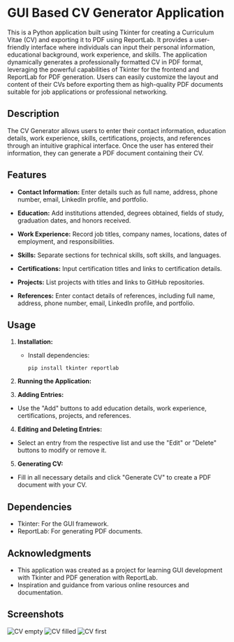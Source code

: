 # GUI Based CV Generator Application

This is a Python application built using Tkinter for creating a Curriculum Vitae (CV) and exporting it to PDF using ReportLab. It provides a user-friendly interface where individuals can input their personal information, educational background, work experience, and skills. The application dynamically generates a professionally formatted CV in PDF format, leveraging the powerful capabilities of Tkinter for the frontend and ReportLab for PDF generation. Users can easily customize the layout and content of their CVs before exporting them as high-quality PDF documents suitable for job applications or professional networking.
## Description

The CV Generator allows users to enter their contact information, education details, work experience, skills, certifications, projects, and references through an intuitive graphical interface. Once the user has entered their information, they can generate a PDF document containing their CV.

## Features

- **Contact Information:** Enter details such as full name, address, phone number, email, LinkedIn profile, and portfolio.
  
- **Education:** Add institutions attended, degrees obtained, fields of study, graduation dates, and honors received.
  
- **Work Experience:** Record job titles, company names, locations, dates of employment, and responsibilities.
  
- **Skills:** Separate sections for technical skills, soft skills, and languages.
  
- **Certifications:** Input certification titles and links to certification details.
  
- **Projects:** List projects with titles and links to GitHub repositories.
  
- **References:** Enter contact details of references, including full name, address, phone number, email, LinkedIn profile, and portfolio.

## Usage

1. **Installation:**
   - Install dependencies:
     ```
     pip install tkinter reportlab
     ```

2. **Running the Application:**

3. **Adding Entries:**
- Use the "Add" buttons to add education details, work experience, certifications, projects, and references.

4. **Editing and Deleting Entries:**
- Select an entry from the respective list and use the "Edit" or "Delete" buttons to modify or remove it.

5. **Generating CV:**
- Fill in all necessary details and click "Generate CV" to create a PDF document with your CV.

## Dependencies

- Tkinter: For the GUI framework.
- ReportLab: For generating PDF documents.


## Acknowledgments

- This application was created as a project for learning GUI development with Tkinter and PDF generation with ReportLab.
- Inspiration and guidance from various online resources and documentation.


## Screenshots


![CV empty](https://github.com/muqniturrehman/GUI-Based-CV-Generator-App-Using-Python/assets/171343101/ea34cf35-8aaf-4995-92be-4848c80489f6)
![CV filled](https://github.com/muqniturrehman/GUI-Based-CV-Generator-App-Using-Python/assets/171343101/9dbe3fc2-adab-41e6-b3b2-36159a4083e4)
![CV first](https://github.com/muqniturrehman/GUI-Based-CV-Generator-App-Using-Python/assets/171343101/6891eaca-7391-40e4-9834-0be7f7db5a63)
